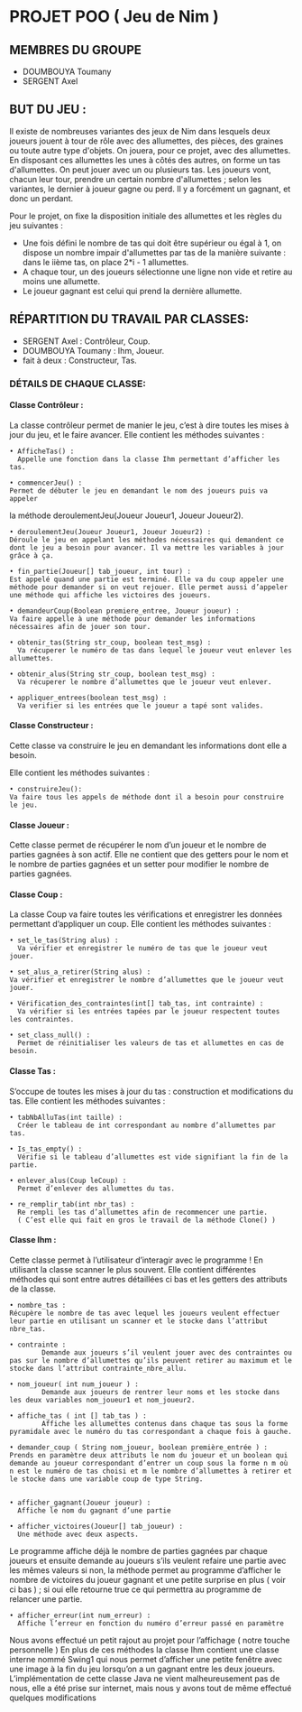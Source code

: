 # PROJET POO ( Jeu de Nim )


## MEMBRES DU GROUPE
* DOUMBOUYA Toumany
* SERGENT Axel


## BUT DU JEU :

Il existe de nombreuses variantes des jeux de Nim dans lesquels deux joueurs jouent à tour de rôle
avec des allumettes, des pièces, des graines ou toute autre type d'objets. On jouera, pour ce projet,
avec des allumettes. En disposant ces allumettes les unes à côtés des autres, on forme un tas
d'allumettes. On peut jouer avec un ou plusieurs tas. Les joueurs vont, chacun leur tour, prendre un
certain nombre d'allumettes ; selon les variantes, le dernier à joueur gagne ou perd. Il y a forcément
un gagnant, et donc un perdant.

Pour le projet, on fixe la disposition initiale des allumettes et les règles du jeu suivantes :
* Une fois défini le nombre de tas qui doit être supérieur ou égal à 1, on dispose un nombre impair d'allumettes par tas de la manière suivante : dans le iième tas, on place 2*i - 1 allumettes.
* A chaque tour, un des joueurs sélectionne une ligne non vide et retire au moins une allumette.
* Le joueur gagnant est celui qui prend la dernière allumette.


## RÉPARTITION DU TRAVAIL PAR CLASSES:

* SERGENT Axel : Contrôleur, Coup.
* DOUMBOUYA Toumany : Ihm, Joueur.
* fait à deux : Constructeur, Tas.


### DÉTAILS DE CHAQUE CLASSE:


#### Classe Contrôleur : 
La classe contrôleur permet de manier le jeu, c’est à dire toutes les mises à jour du jeu, et le faire avancer.
Elle contient les méthodes suivantes :
 
    • AfficheTas() : 
      Appelle une fonction dans la classe Ihm permettant d’afficher les tas.

    • commencerJeu() : 
	Permet de débuter le jeu en demandant le nom des joueurs puis va appeler
la méthode deroulementJeu(Joueur Joueur1, Joueur Joueur2). 

    • deroulementJeu(Joueur Joueur1, Joueur Joueur2) : 
	Déroule le jeu en appelant les méthodes nécessaires qui demandent ce dont le jeu a besoin pour avancer. Il va mettre les variables à jour grâce à ça.

    • fin_partie(Joueur[] tab_joueur, int tour) :
	Est appelé quand une partie est terminé. Elle va du coup appeler une méthode pour demander si on veut rejouer. Elle permet aussi d’appeler une méthode qui affiche les victoires des joueurs.

    • demandeurCoup(Boolean premiere_entree, Joueur joueur) :
	Va faire appelle à une méthode pour demander les informations nécessaires afin de jouer son tour.

    • obtenir_tas(String str_coup, boolean test_msg) : 
      Va récuperer le numéro de tas dans lequel le joueur veut enlever les allumettes.

    • obtenir_alus(String str_coup, boolean test_msg) : 
      Va récuperer le nombre d’allumettes que le joueur veut enlever.

    • appliquer_entrees(boolean test_msg) : 
      Va verifier si les entrées que le joueur a tapé sont valides.
      
#### Classe Constructeur : 
Cette classe va construire le jeu en demandant les informations dont elle a besoin.

Elle contient les méthodes suivantes :

    • construireJeu(): 
	Va faire tous les appels de méthode dont il a besoin pour construire le jeu.

#### Classe Joueur : 
Cette classe permet de récupérer le nom d’un joueur et le nombre de parties gagnées à son actif.
Elle ne contient que des getters pour le nom et le nombre de parties gagnées et un setter pour modifier le nombre de parties gagnées.

#### Classe Coup : 
La classe Coup va faire toutes les vérifications et enregistrer les données permettant d’appliquer un coup.
Elle contient les méthodes suivantes :

    • set_le_tas(String alus) : 
      Va vérifier et enregistrer le numéro de tas que le joueur veut jouer.

    • set_alus_a_retirer(String alus) :
	Va vérifier et enregistrer le nombre d’allumettes que le joueur veut jouer.

    • Vérification_des_contraintes(int[] tab_tas, int contrainte) : 
      Va vérifier si les entrées tapées par le joueur respectent toutes les contraintes.

    • set_class_null() :
      Permet de réinitialiser les valeurs de tas et allumettes en cas de besoin.


#### Classe Tas : 
S’occupe de toutes les mises à jour du tas : construction et modifications du tas.
Elle contient les méthodes suivantes :

    • tabNbAlluTas(int taille) :
      Créer le tableau de int correspondant au nombre d’allumettes par tas.

    • Is_tas_empty() : 
      Vérifie si le tableau d’allumettes est vide signifiant la fin de la partie.

    • enlever_alus(Coup leCoup) :
      Permet d’enlever des allumettes du tas.

    • re_remplir_tab(int nbr_tas) : 
      Re rempli les tas d’allumettes afin de recommencer une partie.
      ( C’est elle qui fait en gros le travail de la méthode Clone() )

#### Classe Ihm :

Cette classe permet à l’utilisateur d’interagir avec le programme ! En utilisant la classe scanner le plus souvent.
Elle contient différentes méthodes qui sont entre autres détaillées ci bas et les getters des attributs de la classe.

    • nombre_tas :
	Récupère le nombre de tas avec lequel les joueurs veulent effectuer leur partie en utilisant un scanner et le stocke dans l’attribut nbre_tas.

    • contrainte : 
            Demande aux joueurs s’il veulent jouer avec des contraintes ou pas sur le nombre d’allumettes qu’ils peuvent retirer au maximum et le stocke dans l’attribut contrainte_nbre_allu.

    • nom_joueur( int num_joueur ) : 
            Demande aux joueurs de rentrer leur noms et les stocke dans les deux variables nom_joueur1 et nom_joueur2.

    • affiche_tas ( int [] tab_tas ) :
            Affiche les allumettes contenus dans chaque tas sous la forme pyramidale avec le numéro du tas correspondant a chaque fois à gauche.

    • demander_coup ( String nom_joueur, boolean première_entrée ) :
 	Prends en paramètre deux attributs le nom du joueur et un boolean qui demande au joueur correspondant d’entrer un coup sous la forme n m où n est le numéro de tas choisi et m le nombre d’allumettes à retirer et le stocke dans une variable coup de type String.

      
    • afficher_gagnant(Joueur joueur) :
      Affiche le nom du gagnant d’une partie
      
    • afficher_victoires(Joueur[] tab_joueur) :
      Une méthode avec deux aspects.
Le programme affiche déjà le nombre de parties gagnées par chaque joueurs et ensuite demande au joueurs s’ils veulent refaire une partie avec les mêmes valeurs si non, la méthode permet au programme d’afficher le nombre de victoires du joueur gagnant et une petite surprise en plus ( voir ci bas ) ; si oui elle retourne true ce qui permettra au programme de relancer une partie.

    • afficher_erreur(int num_erreur) :
      Affiche l’erreur en fonction du numéro d’erreur passé en paramètre


Nous avons effectué un petit rajout au projet pour l’affichage ( notre touche personnelle )
En plus de ces méthodes la classe Ihm contient une classe interne nommé Swing1 qui nous permet d’afficher une petite fenêtre avec une image à la fin du jeu lorsqu’on a un gagnant entre les deux joueurs.
L’implémentation de cette classe Java ne vient malheureusement pas de nous, elle a été prise sur internet, mais nous y avons tout de même effectué quelques modifications
